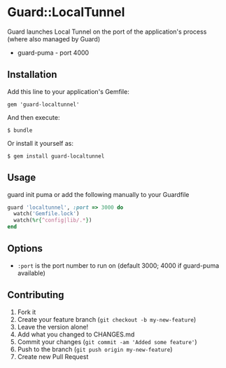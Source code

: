 # Guard::LocalTunnel

Guard launches Local Tunnel on the port of the application's process (where also managed by Guard)

* guard-puma - port 4000

## Installation

Add this line to your application's Gemfile:

    gem 'guard-localtunnel'

And then execute:

    $ bundle

Or install it yourself as:

    $ gem install guard-localtunnel

## Usage

guard init puma or add the following manually to your Guardfile

```ruby
guard 'localtunnel', :port => 3000 do
  watch('Gemfile.lock')
  watch(%r{^config|lib/.*})
end
```

## Options

* `:port` is the port number to run on (default 3000; 4000 if guard-puma available)


## Contributing

1. Fork it
1. Create your feature branch (`git checkout -b my-new-feature`)
1. Leave the version alone!
1. Add what you changed to CHANGES.md
1. Commit your changes (`git commit -am 'Added some feature'`)
1. Push to the branch (`git push origin my-new-feature`)
1. Create new Pull Request
